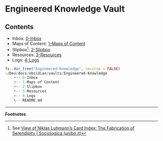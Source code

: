 # Engineered Knowledge Vault

## Contents

- Inbox: [0-Inbox](./0-Inbox)
- Maps of Content: [1-Maps of Content](1-Maps-of-Content)
- Slipbox[^1]:  [2-Slipbox](./2-Slipbox)
- Resources: [3-Resources]("./3-Resources")
- Logs: [4-Logs](./4-Logs)

```R
fs::dir_tree("Engineered-Knowledge", recurse = FALSE)
~/Dev/docs/obsidian/vaults/Engineered-Knowledge
	+-- 0-Inbox
	+-- 1-Maps of Content
	+-- 2-Slipbox
	+-- 3-Resources
	+-- 4-Logs
	\-- README.md
```


***

**Footnotes**


[^1]: See [View of Niklas Luhmann’s Card Index: The Fabrication of Serendipity | Sociologica (unibo.it)](https://sociologica.unibo.it/article/view/8350/8270)